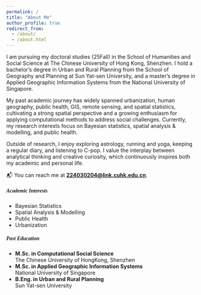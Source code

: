 ```yaml
---
permalink: /
title: "About Me"
author_profile: true
redirect_from: 
  - /about/
  - /about.html
---
```


I am pursuing my doctoral studies (25Fall) in the School of Humanities and Social Science at The Chinese University of Hong Kong, Shenzhen. I hold a bachelor’s degree in Urban and Rural Planning from the School of Geography and Planning at Sun Yat-sen University, and a master’s degree in Applied Geographic Information Systems from the National University of Singapore.

My past academic journey has widely spanned urbanization, human geography, public health, GIS, remote sensing, and spatial statistics, cultivating a strong spatial perspective and a growing enthusiasm for applying computational methods to address social challenges. Currently, my research interests focus on Bayesian statistics, spatial analysis & modelling, and public health.

Outside of research, I enjoy exploring astrology, running and yoga, keeping a regular diary, and listening to C-pop. I value the interplay between analytical thinking and creative curiosity, which continuously inspires both my academic and personal life.

📬 You can reach me at **224030204@link.cuhk.edu.cn**.

<div class="row">

  <div class="col-md-6">
    <h5 style="font-family: 'Georgia', serif;">Academic Interests</h5>
    <ul class="fa-ul">
      <li><i class="fa-li fa fa-book"></i> Bayesian Statistics</li>
      <li><i class="fa-li fa fa-book"></i> Spatial Analysis & Modelling</li>
      <li><i class="fa-li fa fa-book"></i> Public Health</li>
      <li><i class="fa-li fa fa-book"></i> Urbanization</li>
    </ul>
  </div>

  <div class="col-md-6">
    <h5 style="font-family: 'Georgia', serif;">Past Education</h5>
    <ul class="fa-ul">
      <li>
        <i class="fa-li fa fa-graduation-cap"></i>
        <strong>M.Sc. in Computational Social Science</strong><br />
        The Chinese University of HongKong, Shenzhen
      </li>
      <li>
        <i class="fa-li fa fa-graduation-cap"></i>
        <strong>M.Sc. in Applied Geographic Information Systems</strong><br />
        National University of Singapore
      </li>
      <li>
        <i class="fa-li fa fa-graduation-cap"></i>
        <strong>B.Eng. in Urban and Rural Planning </strong><br />
        Sun Yat-sen University
      </li>
    </ul>
  </div>

</div>
